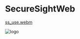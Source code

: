 # SecureSightWeb
[ss_use.webm](https://github.com/user-attachments/assets/00ee30c1-b38f-4d59-9c4e-558aac3cbc6b)

![logo](https://github.com/user-attachments/assets/048625b9-5e65-4ac8-b77f-a44e1ec30bd3)
